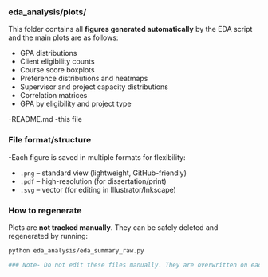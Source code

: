 ### eda_analysis/plots/

This folder contains all **figures generated automatically** by the EDA script and the main plots are as follows:

- GPA distributions
- Client eligibility counts
- Course score boxplots
- Preference distributions and heatmaps
- Supervisor and project capacity distributions
- Correlation matrices
- GPA by eligibility and project type

-README.md -this file

### File format/structure

-Each figure is saved in multiple formats for flexibility:
- `.png` – standard view (lightweight, GitHub-friendly)
- `.pdf` – high-resolution (for dissertation/print)
- `.svg` – vector (for editing in Illustrator/Inkscape)


### How to regenerate
Plots are **not tracked manually**. They can be safely deleted and regenerated by running:

```bash
python eda_analysis/eda_summary_raw.py

### Note- Do not edit these files manually. They are overwritten on each run.